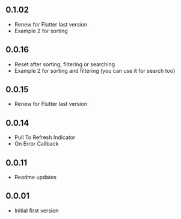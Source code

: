 ## 0.1.02

* Renew for Flutter last version
* Example 2 for sorting

## 0.0.16

* Reset after sorting, filtering or searching
* Example 2 for sorting and filtering (you can use it for search too)

## 0.0.15

* Renew for Flutter last version

## 0.0.14

* Pull To Refresh Indicator
* On Error Callback

## 0.0.11

* Readme updates

## 0.0.01

* Initial first version

